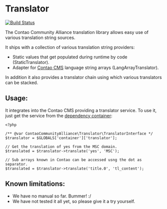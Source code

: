 Translator
==========
[![Build Status](https://travis-ci.org/contao-community-alliance/translator.png?branch=master)](https://travis-ci.org/contao-community-alliance/translator)

The Contao Community Alliance translation library allows easy use of various translation string sources.

It ships with a collection of various translation string providers:

* Static values that get populated during runtime by code (StaticTranslator).
* Adapter for [Contao CMS](https://github.com/contao/core) language string arrays (LangArrayTranslator).

In addition it also provides a translator chain using which various translators can be stacked.

Usage:
------

It integrates into the Contao CMS providing a translator service. To use it, just get the service from the 
[dependency container](https://github.com/contao-community-alliance/dependency-container):

```
<?php

/** @var ContaoCommunityAlliance\Translator\TranslatorInterface */
$translator = $GLOBALS['container']['translator'];

// Get the translation of yes from the MSC domain.
$translated = $translator->translate('yes', 'MSC');

// Sub arrays known in Contao can be accessed usng the dot as separator.
$translated = $translator->translate('title.0', 'tl_content');  
```

Known limitations:
------------------

* We have no manual so far. Bummer! :/
* We have not tested it all yet, so please give it a try yourself.
